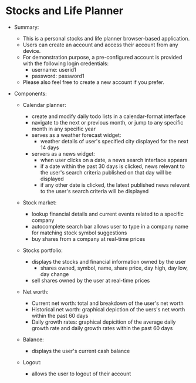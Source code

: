 # Stocks and Life Planner

- Summary:

  - This is a personal stocks and life planner browser-based application.
  - Users can create an account and access their account from any device.
  - For demonstration purpose, a pre-configured account is provided with the following login credentials:
    - username: userid1
    - password: password1
  - Please also feel free to create a new account if you prefer.
  
- Components:

  - Calendar planner:
    - create and modify daily todo lists in a calendar-format interface
    - navigate to the next or previous month, or jump to any specific month in any specific year
    - serves as a weather forecast widget:
      - weather details of user's specified city displayed for the next 14 days
    - servers as a news widget:
      - when user clicks on a date, a news search interface appears
      - if a date within the past 30 days is clicked, news relevant to the user's search criteria published on that day will be displayed
      - if any other date is clicked, the latest published news relevant to the user's search criteria will be displayed 
      
  - Stock market:
    - lookup financial details and current events related to a specific company
    - autocomplete search bar allows user to type in a company name for matching stock symbol suggestions
    - buy shares from a company at real-time prices
    
  - Stocks portfolio:
    - displays the stocks and financial information owned by the user
      - shares owned, symbol, name, share price, day high, day low, day change
    - sell shares owned by the user at real-time prices
    
  - Net worth:
    - Current net worth: total and breakdown of the user's net worth
    - Historical net worth: graphical depiction of the uers's net worth within the past 60 days
    - Daily growth rates: graphical depicition of the average daily growth rate and daily growth rates within the past 60 days
    
  - Balance:
    - displays the user's current cash balance
    
  - Logout:
    - allows the user to logout of their account
